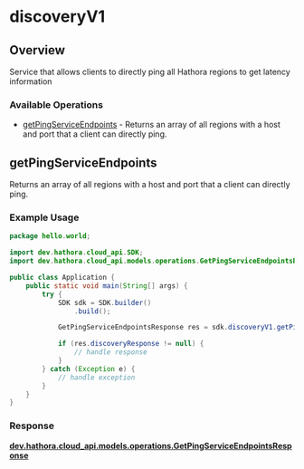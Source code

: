 # discoveryV1

## Overview

Service that allows clients to directly ping all Hathora regions to get latency information

### Available Operations

* [getPingServiceEndpoints](#getpingserviceendpoints) - Returns an array of all regions with a host and port that a client can directly ping.

## getPingServiceEndpoints

Returns an array of all regions with a host and port that a client can directly ping.

### Example Usage

```java
package hello.world;

import dev.hathora.cloud_api.SDK;
import dev.hathora.cloud_api.models.operations.GetPingServiceEndpointsResponse;

public class Application {
    public static void main(String[] args) {
        try {
            SDK sdk = SDK.builder()
                .build();

            GetPingServiceEndpointsResponse res = sdk.discoveryV1.getPingServiceEndpoints();

            if (res.discoveryResponse != null) {
                // handle response
            }
        } catch (Exception e) {
            // handle exception
        }
    }
}
```


### Response

**[dev.hathora.cloud_api.models.operations.GetPingServiceEndpointsResponse](../../models/operations/GetPingServiceEndpointsResponse.md)**

